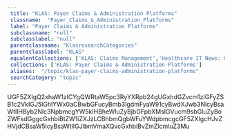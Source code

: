 ```yaml
--- 
 title: "KLAS: Payer Claims & Administration Platforms" 
 classname:  "Payer_Claims_&_Administration_Platforms" 
 label: "Payer Claims & Administration Platforms" 
 subclassname: "null" 
 subclasslabel: "null" 
 parentclassname: "KlasresearchCategories" 
 parentclasslabel: "KLAS" 
 equalentCollections: ['KLAS: Claims Management','Healthcare IT News: Claims Management'] 
 collections: ['KLAS: Payer Claims & Administration Platforms']
 aliases:  "/topic/klas-payer-claims-administration-platforms"  
 searchCategory: "topic" 
---
```

UGF5ZXIgQ2xhaW1zICYgQWRtaW5pc3RyYXRpb24gUGxhdGZvcm1zIGFyZSB1c2VkIGJ5IGhlYWx0aCBwbGFucyBmb3IgdmFyaW91cyBwdXJwb3NlcyBsaWtlIHByb2Nlc3NpbmcgYW5kIHBheWluZyBjbGFpbXMsIGVucm9sbGluZyBoZWFsdGggcGxhbiBtZW1iZXJzLCBhbmQgbWFuYWdpbmcgcGF5ZXIgcHJvZHVjdCBsaW5lcyBsaWtlIGJlbmVmaXQvcGxhbiBvZmZlcmluZ3Mu